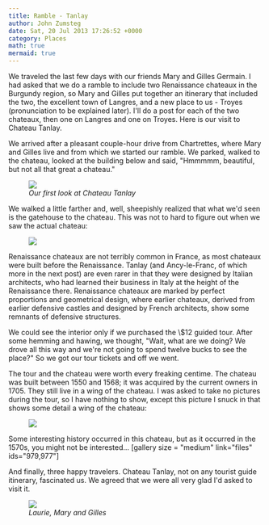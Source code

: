 ```yaml
---
title: Ramble - Tanlay
author: John Zumsteg
date: Sat, 20 Jul 2013 17:26:52 +0000
category: Places
math: true
mermaid: true
---
```

We traveled the last few days with our friends Mary and Gilles Germain. I had asked that we do a ramble to include two Renaissance chateaux in the Burgundy region, so Mary and Gilles put together an itinerary that included the two, the excellent town of Langres, and a new place to us - Troyes (pronunciation to be explained later). I'll do a post for each of the two chateaux, then one on Langres and one on Troyes. Here is our visit to Chateau Tanlay.

We arrived after a pleasant couple-hour drive from Chartrettes, where Mary and Gilles live and from which we started our ramble. We parked, walked to the chateau, looked at the building below and said, "Hmmmmm, beautiful, but not all that great a chateau."

<figure>
	<img src="{{site.url}}/assets/images/2013/07/DSC03239.jpg"/>
	<figcaption><em>Our first look at Chateau Tanlay</em></figcaption>
</figure>



We walked a little farther and, well, sheepishly realized that what we'd seen is the gatehouse to the chateau. This was not to hard to figure out when we saw the actual chateau:
<figure>
	<img src="{{site.url}}/assets/images/2013/07/DSC03271.jpg"/>
	<figcaption></figcaption>
</figure>



Renaissance chateaux are not terribly common in France, as most chateaux were built before the Renaissance. Tanlay (and Ancy-le-Franc, of which more in the next post) are even rarer in that they were designed by Italian architects, who had learned their business in Italy at the height of the Renaissance there. Renaissance chateaux are marked by perfect proportions and geometrical design, where earlier chateaux, derived from earlier defensive castles and designed by French architects, show some remnants of defensive structures.

We could see the interior only if we purchased the \\$12 guided tour. After some hemming and hawing, we thought, "Wait, what are we doing? We drove all this way and we're not going to spend twelve bucks to see the place?" So we got our tour tickets and off we went.

The tour and the chateau were worth every freaking centime. The chateau was built between 1550 and 1568; it was acquired by the current owners in 1705. They still live in a wing of the chateau. I was asked to take no pictures during the tour, so I have nothing to show, except this picture I snuck in that shows some detail a wing of the chateau:
<figure>
	<img src="{{site.url}}/assets/images/2013/07/DSC03253.jpg"/>
	<figcaption></figcaption>
</figure>



Some interesting history occurred in this chateau, but as it occurred in the 1570s, you might not be interested...
[gallery size = "medium" link="files" ids="979,977"]

And finally, three happy travelers. Chateau Tanlay, not on any tourist guide itinerary, fascinated us. We agreed that we were all very glad I'd asked to visit it.
<figure>
	<img src="{{site.url}}/assets/images/2013/07/DSC03274.jpg"/>
	<figcaption><em>Laurie, Mary and Gilles</em></figcaption>
</figure>


